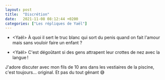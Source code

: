```yaml
---
layout: post
title:  "Discrétion"
date:   2021-11-08 08:12:44 +0200
categories: ["Les répliques de Yaël"]
---
```


-   \<Yaël\> À quoi il sert le truc blanc qui sort du penis quand on fait l'amour mais sans vouloir faire un enfant ?

-   \<Yaël\> C'est dégoûtant si des gens attrapent leur crottes de nez avec la langue !

J'adore discuter avec mon fils de 10 ans dans les vestiaires de la piscine, c'est toujours... original. Et pas du tout gênant 😅

